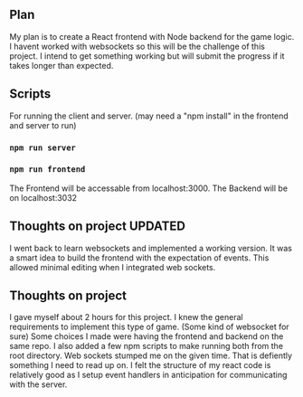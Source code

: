 ## Plan

My plan is to create a React frontend with Node backend for the game logic.
I havent worked with websockets so this will be the challenge of this project.
I intend to get something working but will submit the progress if it takes longer than expected.

## Scripts

For running the client and server. (may need a "npm install" in the frontend and server to run)
### `npm run server`
### `npm run frontend`
The Frontend will be accessable from localhost:3000.
The Backend will be on localhost:3032

## Thoughts on project UPDATED
I went back to learn websockets and implemented a working version.
It was a smart idea to build the frontend with the expectation of events. This allowed minimal editing when I integrated web sockets.

## Thoughts on project

I gave myself about 2 hours for this project.
I knew the general requirements to implement this type of game. (Some kind of websocket for sure)
Some choices I made were having the frontend and backend on the same repo.
I also added a few npm scripts to make running both from the root directory.
Web sockets stumped me on the given time. That is defiently something I need to read up on.
I felt the structure of my react code is relatively good as I setup event handlers in anticipation for communicating with the server.
